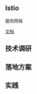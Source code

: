 ## Istio
服务网格

[文档](https://istio.io/latest/zh/docs/concepts/what-is-istio/)


## 技术调研

## 落地方案

## 实践